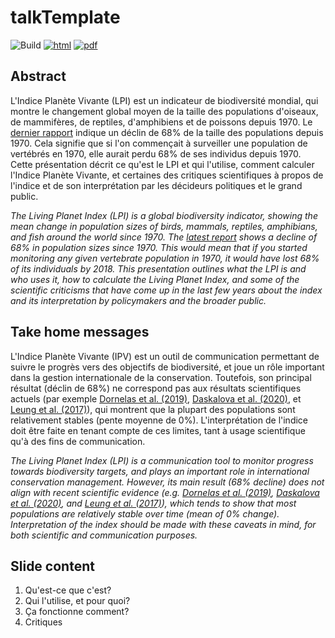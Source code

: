 # talkTemplate

![Build](https://github.com/VincentBellavance/lpi_midiNum/workflows/Build/badge.svg) [![html](https://img.shields.io/badge/read-html-blue)](https://VincentBellavance.github.io/lpi_midiNum/#1) [![pdf](https://img.shields.io/badge/read-pdf-yellow)](https://VincentBellavance.github.io/lpi_midiNum/slides.pdf)

## Abstract

L'Indice Planète Vivante (LPI) est un indicateur de biodiversité mondial, qui montre le changement global moyen de la taille des populations d'oiseaux, de mammifères, de reptiles, d'amphibiens et de poissons depuis 1970. Le [dernier rapport](https://f.hubspotusercontent20.net/hubfs/4783129/LPR/PDFs/ENGLISH-FULL.pdf) indique un déclin de 68% de la taille des populations depuis 1970. Cela signifie que si l'on commençait à surveiller une population de vertébrés en 1970, elle aurait perdu 68% de ses individus depuis 1970. Cette présentation décrit ce qu'est le LPI et qui l'utilise, comment calculer l'Indice Planète Vivante, et certaines des critiques scientifiques à propos de l'indice et de son interprétation par les décideurs politiques et le grand public.

*The Living Planet Index (LPI) is a global biodiversity indicator, showing the mean change in population sizes of birds, mammals, reptiles, amphibians, and fish around the world since 1970. The [latest report](https://f.hubspotusercontent20.net/hubfs/4783129/LPR/PDFs/ENGLISH-FULL.pdf) shows a decline of 68% in population sizes since 1970. This would mean that if you started monitoring any given vertebrate population in 1970, it would have lost 68% of its individuals by 2018. This presentation outlines what the LPI is and who uses it, how to calculate the Living Planet Index, and some of the scientific criticisms that have come up in the last few years about the index and its interpretation by policymakers and the broader public.*

## Take home messages

L'Indice Planète Vivante (IPV) est un outil de communication permettant de suivre le progrès vers des objectifs de biodiversité, et joue un rôle important dans la gestion internationale de la conservation. Toutefois, son principal résultat (déclin de 68%) ne correspond pas aux résultats scientifiques actuels (par exemple [Dornelas et al. (2019)](), [Daskalova et al. (2020)](), et [Leung et al. (2017)]()), qui montrent que la plupart des populations sont relativement stables (pente moyenne de 0%). L'interprétation de l'indice doit être faite en tenant compte de ces limites, tant à usage scientifique qu'à des fins de communication. 

*The Living Planet Index (LPI) is a communication tool to monitor progress towards biodiversity targets, and plays an important role in international conservation management. However, its main result (68% decline) does not align with recent scientific evidence (e.g. [Dornelas et al. (2019)](), [Daskalova et al. (2020)](), and [Leung et al. (2017)]()), which tends to show that most populations are relatively stable over time (mean of 0% change). Interpretation of the index should be made with these caveats in mind, for both scientific and communication purposes.*

## Slide content

1. Qu'est-ce que c'est?
2. Qui l'utilise, et pour quoi?
3. Ça fonctionne comment?
4. Critiques
